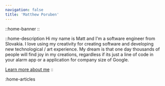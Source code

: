 ```yaml
---
navigation: false
title: 'Matthew Poruben'
---
```


::home-banner
::

::home-description
Hi my name is Matt and I'm a software engineer from Slovakia. I love using my creativity
for creating software and developing new technological / art experience. My dream is that
one day thousands of people will find joy in my creations, regardless if its just a line
of code in your alarm app or a application for company size of Google.


[Learn more about me](about)
::

:home-articles
